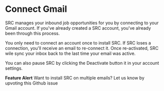 # Connect Gmail 

SRC manages your inbound job opportunities for you by connecting to your Gmail account. If you've already created a SRC account, you've already been through this process.

You only need to connect an account once to install SRC. If SRC loses a connection, you'll receive an email to re-connect it. Once re-activated, SRC wile sync your inbox back to the last time your email was active.

You can also pause SRC by clicking the Deactivate button it in your account settings.

**Feature Alert** 
Want to install SRC on multiple emails? Let us know by upvoting this Github issue 
